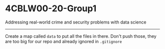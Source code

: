 # 4CBLW00-20-Group1
Addressing real-world crime and security problems with data science

---








Create a map called `data` to put all the files in there. 
Don't push those, they are too big for our repo and already ignored in `.gitignore`